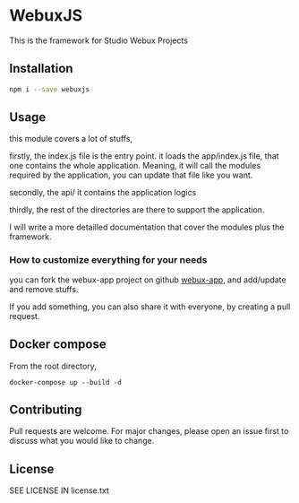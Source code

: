 # WebuxJS

This is the framework for Studio Webux Projects

## Installation

```bash
npm i --save webuxjs
```

## Usage

this module covers a lot of stuffs,

firstly,
the index.js file is the entry point.
it loads the app/index.js file, that one contains the whole application. Meaning, it will call the modules required by the application, you can update that file like you want.

secondly,
the api/
it contains the application logics

thirdly,
the rest of the directories are there to support the application.

I will write a more detailled documentation that cover the modules plus the framework.

### How to customize everything for your needs

you can fork the webux-app project on github [webux-app](https://github.com/studiowebux/webux-app), and add/update and remove stuffs.

If you add something, you can also share it with everyone, by creating a pull request.

## Docker compose

From the root directory,

```
docker-compose up --build -d
```

## Contributing

Pull requests are welcome. For major changes, please open an issue first to discuss what you would like to change.

## License

SEE LICENSE IN license.txt
